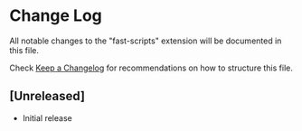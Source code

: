 # Change Log

All notable changes to the "fast-scripts" extension will be documented in this file.

Check [Keep a Changelog](http://keepachangelog.com/) for recommendations on how to structure this file.

## [Unreleased]

- Initial release
